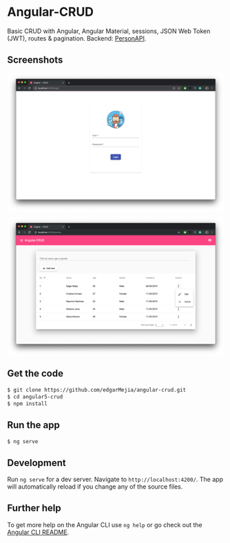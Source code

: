 # Angular-CRUD

Basic CRUD with Angular, Angular Material, sessions, JSON Web Token (JWT), routes & pagination.
Backend: [PersonAPI](https://github.com/edgarMejia/PersonAPI).

## Screenshots

<p>
    <img src="/capturas/login.png" alt="screenshot" align="center">
</p>
<p align="center">
    <img src="/capturas/grid-v3.png" alt="screenshot" align="center">
</p>

## Get the code

```
$ git clone https://github.com/edgarMejia/angular-crud.git
$ cd angular5-crud
$ npm install
```

## Run the app

```
$ ng serve
```

## Development

Run `ng serve` for a dev server. Navigate to `http://localhost:4200/`. The app will automatically reload if you change any of the source files.

## Further help

To get more help on the Angular CLI use `ng help` or go check out the [Angular CLI README](https://github.com/angular/angular-cli/blob/master/README.md).
